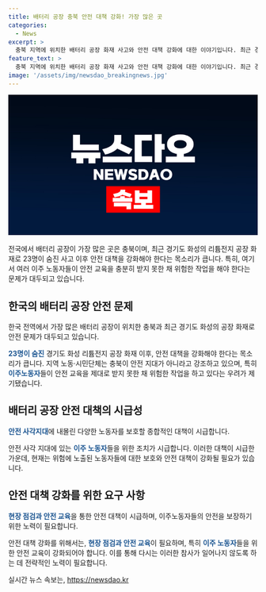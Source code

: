 ```yaml
---
title: 배터리 공장 충북 안전 대책 강화! 가장 많은 곳
categories:
  - News
excerpt: >
  충북 지역에 위치한 배터리 공장 화재 사고와 안전 대책 강화에 대한 이야기입니다. 최근 경기도 화성의 화재 사고 이후, 안전 대책이 필요하다는 목소리가 크며, 특히 이주 노동자를 위한 조치가 시급하다는 지적이 있습니다. 화재로 숨진 희생자들이 이주 노동자였던 점이 안전 문제에 대한 논란을 불러일으키고 있습니다. 전국에서 가장 많은 배터리 공장이 있는 충북 지역도 안전 지대가 아니라는 지적이 있으며, 현장 점검과 노동자 보호를 위한 종합적인 대책이 필요하다고 강조되고 있습니다.
feature_text: >
  충북 지역에 위치한 배터리 공장 화재 사고와 안전 대책 강화에 대한 이야기입니다. 최근 경기도 화성의 화재 사고 이후, 안전 대책이 필요하다는 목소리가 크며, 특히 이주 노동자를 위한 조치가 시급하다는 지적이 있습니다. 화재로 숨진 희생자들이 이주 노동자였던 점이 안전 문제에 대한 논란을 불러일으키고 있습니다. 전국에서 가장 많은 배터리 공장이 있는 충북 지역도 안전 지대가 아니라는 지적이 있으며, 현장 점검과 노동자 보호를 위한 종합적인 대책이 필요하다고 강조되고 있습니다.
image: '/assets/img/newsdao_breakingnews.jpg'
---
```


<p><img src="/assets/img/newsdao_breakingnews.jpg" alt="cryptoinkorea 속보" /></p>

<p>전국에서 배터리 공장이 가장 많은 곳은 충북이며, 최근 경기도 화성의 리튬전지 공장 화재로 23명이 숨진 사고 이후 안전 대책을 강화해야 한다는 목소리가 큽니다. 특히, 여기서 여러 이주 노동자들이 안전 교육을 충분히 받지 못한 채 위험한 작업을 해야 한다는 문제가 대두되고 있습니다. </p>

<h2 data-ke-size="size26">한국의 배터리 공장 안전 문제</h2>

<p>한국 전역에서 가장 많은 배터리 공장이 위치한 충북과 최근 경기도 화성의 공장 화재로 안전 문제가 대두되고 있습니다.</p>

<p data-ke-size="size16"><b><span style="color: #1a5490;">23명이 숨진</span></b> 경기도 화성 리튬전지 공장 화재 이후, 안전 대책을 강화해야 한다는 목소리가 큽니다. 지역 노동·시민단체는 충북이 안전 지대가 아니라고 강조하고 있으며, 특히 <b><span style="color: #1a5490;">이주노동자</span></b>들이 안전 교육을 제대로 받지 못한 채 위험한 작업을 하고 있다는 우려가 제기됐습니다.</p>

<h2 data-ke-size="size26">배터리 공장 안전 대책의 시급성</h2>

<p><b><span style="color: #1a5490;">안전 사각지대</span></b>에 내몰린 다양한 노동자를 보호할 종합적인 대책이 시급합니다.</p>

<p data-ke-size="size16">안전 사각 지대에 있는 <b><span style="color: #1a5490;">이주 노동자</span></b>들을 위한 조치가 시급합니다. 이러한 대책이 시급한 가운데, 현재는 위험에 노출된 노동자들에 대한 보호와 안전 대책이 강화될 필요가 있습니다.</p>

<h2 data-ke-size="size26">안전 대책 강화를 위한 요구 사항</h2>

<p><b><span style="color: #1a5490;">현장 점검과 안전 교육</span></b>을 통한 안전 대책이 시급하며, 이주노동자들의 안전을 보장하기 위한 노력이 필요합니다.</p>

<p data-ke-size="size16">안전 대책 강화를 위해서는, <b><span style="color: #1a5490;">현장 점검과 안전 교육</span></b>이 필요하며, 특히 <b><span style="color: #1a5490;">이주 노동자</span></b>들을 위한 안전 교육이 강화되어야 합니다. 이를 통해 다시는 이러한 참사가 일어나지 않도록 하는 데 전략적인 노력이 필요합니다.</p>
실시간 뉴스 속보는, <a href="https://newsdao.kr" rel="dofollow">https://newsdao.kr</a>


